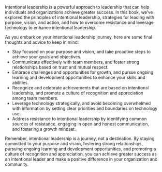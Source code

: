 
Intentional leadership is a powerful approach to leadership that can help individuals and organizations achieve greater success. In this book, we've explored the principles of intentional leadership, strategies for leading with purpose, vision, and action, and how to overcome resistance and leverage technology to enhance intentional leadership.

As you embark on your intentional leadership journey, here are some final thoughts and advice to keep in mind:

* Stay focused on your purpose and vision, and take proactive steps to achieve your goals and objectives.
* Communicate effectively with team members, and foster strong relationships based on trust and mutual respect.
* Embrace challenges and opportunities for growth, and pursue ongoing learning and development opportunities to enhance your skills and abilities.
* Recognize and celebrate achievements that are based on intentional leadership, and promote a culture of recognition and appreciation among team members.
* Leverage technology strategically, and avoid becoming overwhelmed with information by setting clear priorities and boundaries on technology use.
* Address resistance to intentional leadership by identifying common sources of resistance, engaging in open and honest communication, and fostering a growth mindset.

Remember, intentional leadership is a journey, not a destination. By staying committed to your purpose and vision, fostering strong relationships, pursuing ongoing learning and development opportunities, and promoting a culture of recognition and appreciation, you can achieve greater success as an intentional leader and make a positive difference in your organization and community.
